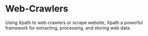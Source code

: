 # Web-Crawlers
Using Xpath to web crawlers or scrape website, Xpath a powerful framework for extracting, processing, and storing web data.
